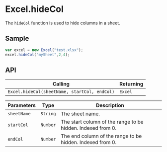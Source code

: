 # Excel.hideCol

The `hideCol` function is used to hide columns in a sheet.

## Sample

```javascript
var excel = new Excel("test.xlsx");
excel.hideCol("mySheet",2,4);
```

## API

| Calling | Returning |
|---|---|
| `Excel.hideCol(sheetName, startCol, endCol)` | `Excel` |

| Parameters | Type | Description |
|---|---|---|
| `sheetName` | `String` | The sheet name. |
| `startCol` | `Number` | The start column of the range to be hidden. Indexed from 0. |
| `endCol` | `Number` | The end column of the range to be hidden. Indexed from 0. |